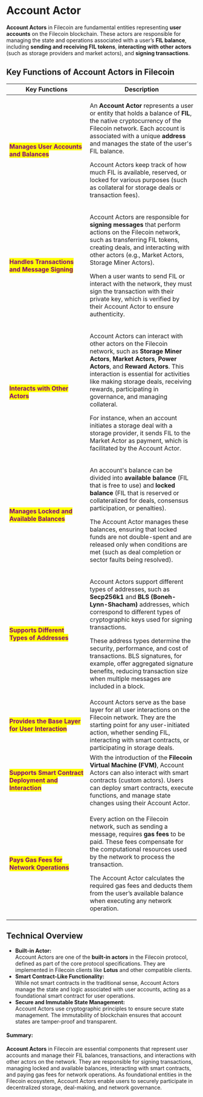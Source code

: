 # Account Actor

**Account Actors** in Filecoin are fundamental entities representing **user accounts** on the Filecoin blockchain. These actors are responsible for managing the state and operations associated with a user’s **FIL balance**, including **sending and receiving FIL tokens**, **interacting with other actors** (such as storage providers and market actors), and **signing transactions**.

## **Key Functions of Account Actors in Filecoin**

<table data-full-width="false"><thead><tr><th width="197">Key Functions</th><th>Description</th></tr></thead><tbody><tr><td><mark style="color:purple;"><strong>Manages User Accounts and Balances</strong></mark></td><td><p>An <strong>Account Actor</strong> represents a user or entity that holds a balance of <strong>FIL</strong>, the native cryptocurrency of the Filecoin network. Each account is associated with a unique <strong>address</strong> and manages the state of the user's FIL balance.</p><p>Account Actors keep track of how much FIL is available, reserved, or locked for various purposes (such as collateral for storage deals or transaction fees).</p></td></tr><tr><td><mark style="color:purple;"><strong>Handles Transactions and Message Signing</strong></mark></td><td><p>Account Actors are responsible for <strong>signing messages</strong> that perform actions on the Filecoin network, such as transferring FIL tokens, creating deals, and interacting with other actors (e.g., Market Actors, Storage Miner Actors).</p><p>When a user wants to send FIL or interact with the network, they must sign the transaction with their private key, which is verified by their Account Actor to ensure authenticity.</p></td></tr><tr><td><mark style="color:purple;"><strong>Interacts with Other Actors</strong></mark></td><td><p>Account Actors can interact with other actors on the Filecoin network, such as <strong>Storage Miner Actors</strong>, <strong>Market Actors</strong>, <strong>Power Actors</strong>, and <strong>Reward Actors</strong>. This interaction is essential for activities like making storage deals, receiving rewards, participating in governance, and managing collateral.</p><p>For instance, when an account initiates a storage deal with a storage provider, it sends FIL to the Market Actor as payment, which is facilitated by the Account Actor.</p></td></tr><tr><td><mark style="color:purple;"><strong>Manages Locked and Available Balances</strong></mark></td><td><p>An account's balance can be divided into <strong>available balance</strong> (FIL that is free to use) and <strong>locked balance</strong> (FIL that is reserved or collateralized for deals, consensus participation, or penalties).</p><p>The Account Actor manages these balances, ensuring that locked funds are not double-spent and are released only when conditions are met (such as deal completion or sector faults being resolved).</p></td></tr><tr><td><mark style="color:purple;"><strong>Supports Different Types of Addresses</strong></mark></td><td><p>Account Actors support different types of addresses, such as <strong>Secp256k1</strong> and <strong>BLS (Boneh-Lynn-Shacham)</strong> addresses, which correspond to different types of cryptographic keys used for signing transactions.</p><p>These address types determine the security, performance, and cost of transactions. BLS signatures, for example, offer aggregated signature benefits, reducing transaction size when multiple messages are included in a block.</p></td></tr><tr><td><mark style="color:purple;"><strong>Provides the Base Layer for User Interaction</strong></mark></td><td>Account Actors serve as the base layer for all user interactions on the Filecoin network. They are the starting point for any user-initiated action, whether sending FIL, interacting with smart contracts, or participating in storage deals.</td></tr><tr><td><mark style="color:purple;"><strong>Supports Smart Contract Deployment and Interaction</strong></mark></td><td>With the introduction of the <strong>Filecoin Virtual Machine (FVM)</strong>, Account Actors can also interact with smart contracts (custom actors). Users can deploy smart contracts, execute functions, and manage state changes using their Account Actor.</td></tr><tr><td><mark style="color:purple;"><strong>Pays Gas Fees for Network Operations</strong></mark></td><td><p>Every action on the Filecoin network, such as sending a message, requires <strong>gas fees</strong> to be paid. These fees compensate for the computational resources used by the network to process the transaction.</p><p>The Account Actor calculates the required gas fees and deducts them from the user’s available balance when executing any network operation.</p></td></tr></tbody></table>

## **Technical Overview**

* **Built-in Actor:**\
  Account Actors are one of the **built-in actors** in the Filecoin protocol, defined as part of the core protocol specifications. They are implemented in Filecoin clients like **Lotus** and other compatible clients.
* **Smart Contract-Like Functionality:**\
  While not smart contracts in the traditional sense, Account Actors manage the state and logic associated with user accounts, acting as a foundational smart contract for user operations.
* **Secure and Immutable State Management:**\
  Account Actors use cryptographic principles to ensure secure state management. The immutability of blockchain ensures that account states are tamper-proof and transparent.

#### **Summary:**

**Account Actors** in Filecoin are essential components that represent user accounts and manage their FIL balances, transactions, and interactions with other actors on the network. They are responsible for signing transactions, managing locked and available balances, interacting with smart contracts, and paying gas fees for network operations. As foundational entities in the Filecoin ecosystem, Account Actors enable users to securely participate in decentralized storage, deal-making, and network governance.
